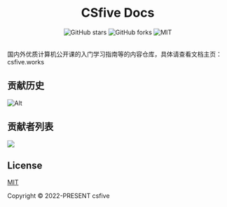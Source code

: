 <div align="center">
<h1>CSfive Docs</h1>
<img alt="GitHub stars" src="https://img.shields.io/github/stars/csfive/docs?style=flat-square">
<img alt="GitHub forks" src="https://img.shields.io/github/forks/csfive/docs?style=flat-square">
<img alt="MIT" src="https://img.shields.io/github/license/csfive/docs?style=flat-square"></a>
</div>

<br>

国内外优质计算机公开课的入门学习指南等的内容仓库，具体请查看文档主页：csfive.works


## 贡献历史

![Alt](https://repobeats.axiom.co/api/embed/f22a705ce127e5a5b9ecf42fbda8ce7b56309c25.svg "Repobeats analytics image")


## 贡献者列表

<a href="https://github.com/csfive/docs/graphs/contributors">
  <img src="https://contrib.rocks/image?repo=csfive/docs" />
</a>


## License

[MIT](https://opensource.org/licenses/MIT) 

Copyright © 2022-PRESENT csfive
